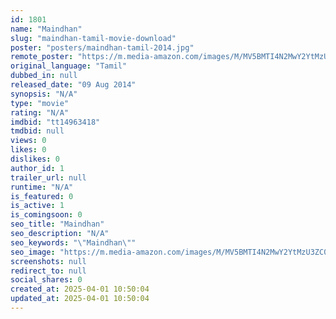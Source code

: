 ```yaml
---
id: 1801
name: "Maindhan"
slug: "maindhan-tamil-movie-download"
poster: "posters/maindhan-tamil-2014.jpg"
remote_poster: "https://m.media-amazon.com/images/M/MV5BMTI4N2MwY2YtMzU3ZC00OWQzLWE0NjYtYTkzMzQ0NjZiMGIzXkEyXkFqcGdeQXVyNzg4MzgwNzE@._V1_SX300.jpg"
original_language: "Tamil"
dubbed_in: null
released_date: "09 Aug 2014"
synopsis: "N/A"
type: "movie"
rating: "N/A"
imdbid: "tt14963418"
tmdbid: null
views: 0
likes: 0
dislikes: 0
author_id: 1
trailer_url: null
runtime: "N/A"
is_featured: 0
is_active: 1
is_comingsoon: 0
seo_title: "Maindhan"
seo_description: "N/A"
seo_keywords: "\"Maindhan\""
seo_image: "https://m.media-amazon.com/images/M/MV5BMTI4N2MwY2YtMzU3ZC00OWQzLWE0NjYtYTkzMzQ0NjZiMGIzXkEyXkFqcGdeQXVyNzg4MzgwNzE@._V1_SX300.jpg"
screenshots: null
redirect_to: null
social_shares: 0
created_at: 2025-04-01 10:50:04
updated_at: 2025-04-01 10:50:04
---
```


